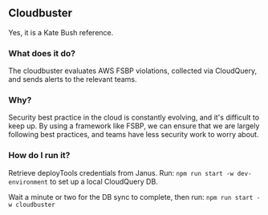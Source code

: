 ## Cloudbuster

Yes, it is a Kate Bush reference.

### What does it do?

The cloudbuster evaluates AWS FSBP violations, collected via CloudQuery, and sends alerts to the relevant teams.

### Why?

Security best practice in the cloud is constantly evolving, and it's difficult to keep up. By using a framework like FSBP, we can ensure that we are largely following best practices, and teams have less security work to worry about.

### How do I run it?

Retrieve deployTools credentials from Janus. Run: `npm run start -w dev-environment` to set up a local CloudQuery DB.

Wait a minute or two for the DB sync to complete, then run: `npm run start -w cloudbuster`
